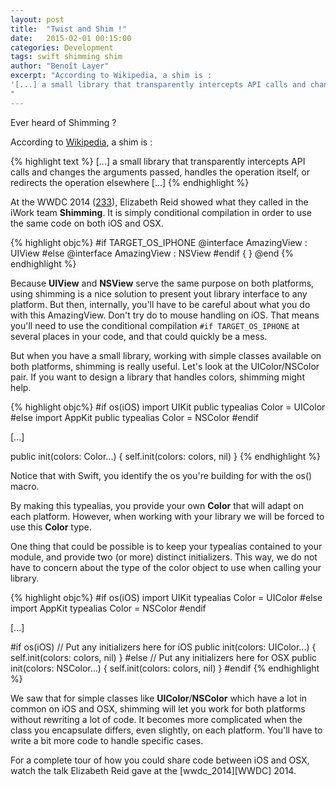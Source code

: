 ```yaml
---
layout: post
title:  "Twist and Shim !"
date:   2015-02-01 00:15:00
categories: Development
tags: swift shimming shim
author: "Benoît Layer"
excerpt: "According to Wikipedia, a shim is :
'[...] a small library that transparently intercepts API calls and changes the arguments passed, handles the operation itself, or redirects the operation elsewhere [...]'
"
---
```


Ever heard of Shimming ?

According to [Wikipedia][shim_wikipedia], a shim is :

{% highlight text %}
[...] a small library that transparently intercepts API calls and changes the arguments passed, handles the operation itself, or redirects the operation elsewhere [...]
{% endhighlight %}

At the WWDC 2014 ([233][233]), Elizabeth Reid showed what they called in the iWork team **Shimming**. It is simply conditional compilation in order to use the same code on both iOS and OSX.

{% highlight objc%}
#if TARGET_OS_IPHONE@interface AmazingView : UIView#else@interface AmazingView : NSView#endif{} @end
{% endhighlight %}

Because **UIView** and **NSView** serve the same purpose on both platforms, using shimming is a nice solution to present yout library interface to any platform.
But then, internally, you'll have to be careful about what you do with this AmazingView. Don't try do to mouse handling on iOS. That means you'll need to use the conditional compilation `#if TARGET_OS_IPHONE` at several places in your code, and that could quickly be a mess.

But when you have a small library, working with simple classes available on both platforms, shimming is really useful. Let's look at the UIColor/NSColor pair. If you want to design a library that handles colors, shimming might help.

{% highlight objc%}#if os(iOS)
    import UIKit
    public typealias Color = UIColor
    #else
    import AppKit
    public typealias Color = NSColor
#endif

[...]

public init(colors: Color...) {
    self.init(colors: colors, nil)
}
{% endhighlight %}

Notice that with Swift, you identify the os you're building for with the os() macro.

By making this typealias, you provide your own **Color** that will adapt on each platform. However, when working with your library we will be forced to use this **Color** type.

One thing that could be possible is to keep your typealias contained to your module, and provide two (or more) distinct initializers. This way, we do not have to concern about the type of the color object to use when calling your library.

{% highlight objc%}#if os(iOS)
    import UIKit
    typealias Color = UIColor
    #else
    import AppKit
    typealias Color = NSColor
#endif

[...]

#if os(iOS)
	// Put any initializers here for iOS
	public init(colors: UIColor...) {
    	self.init(colors: colors, nil)
	}
#else
	// Put any initializers here for OSX
	public init(colors: NSColor...) {
	    self.init(colors: colors, nil)
	}
#endif
{% endhighlight %}

We saw that for simple classes like **UIColor**/**NSColor** which have a lot in common on iOS and OSX, shimming will let you work for both platforms without rewriting a lot of code. It becomes more complicated when the class you encapsulate differs, even slightly, on each platform. You'll have to write a bit more code to handle specific cases.

For a complete tour of how you could share code between iOS and OSX, watch the talk Elizabeth Reid gave at the [wwdc_2014][WWDC] 2014.

[shim_wikipedia]: http://en.wikipedia.org/wiki/Shim_(computing)
[233]: http://asciiwwdc.com/2014/sessions/233
[wwdc_2014]:https://developer.apple.com/videos/wwdc/2014/
